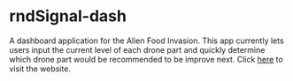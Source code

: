 # rndSignal-dash
A dashboard application for the Alien Food Invasion. This app currently lets users 
input the current level of each drone part and quickly determine which drone part would 
be recommended to be improve next. 
Click [here](https://afi-help.herokuapp.com/) to visit the website.